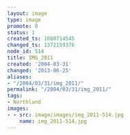 ```yaml
---
layout: image
type: image
promote: 0
status: 1
created_ts: 1080714545
changed_ts: 1372159376
node_id: 514
title: IMG_2011
created: '2004-03-31'
changed: '2013-06-25'
aliases:
- "/2004/03/31/img_2011/"
permalink: "/2004/03/31/img_2011/"
tags:
- Northland
images:
- - src: image/images/img_2011-514.jpg
    name: img_2011-514.jpg
---
```


